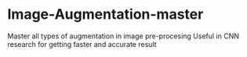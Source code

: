 # Image-Augmentation-master
Master all types of augmentation in image pre-procesing Useful in CNN research for getting faster and accurate result

